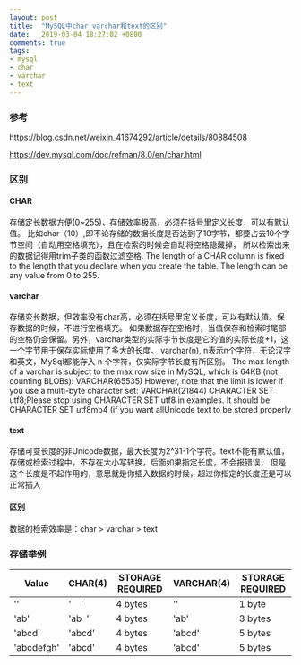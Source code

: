 ```yaml
---
layout: post
title:  "MySQL中char varchar和text的区别"
date:   2019-03-04 18:27:02 +0800
comments: true
tags:
- mysql
- char
- varchar
- text
---
```


### 参考
https://blog.csdn.net/weixin_41674292/article/details/80884508

https://dev.mysql.com/doc/refman/8.0/en/char.html

### 区别
#### CHAR
存储定长数据方便(0~255)，存储效率极高，必须在括号里定义长度，可以有默认值。
比如char（10）,即不论存储的数据长度是否达到了10字节，都要占去10个字节空间（自动用空格填充），且在检索的时候会自动将空格隐藏掉，
所以检索出来的数据记得用trim子类的函数过滤空格.
The length of a CHAR column is fixed to the length that you declare when you create the table. 
The length can be any value from 0 to 255.

#### varchar
存储变长数据，但效率没有char高，必须在括号里定义长度，可以有默认值。保存数据的时候，不进行空格填充。
如果数据存在空格时，当值保存和检索时尾部的空格仍会保留。另外，varchar类型的实际字节长度是它的值的实际长度+1，这一个字节用于保存实际使用了多大的长度。
varchar(n), n表示n个字符，无论汉字和英文，MySql都能存入 n 个字符，仅实际字节长度有所区别。
The max length of a varchar is subject to the max row size in MySQL, which is 64KB (not counting BLOBs):
VARCHAR(65535) However, note that the limit is lower if you use a multi-byte character set:
VARCHAR(21844) CHARACTER SET utf8;Please stop using CHARACTER SET utf8 in examples. It should be CHARACTER SET utf8mb4 
(if you want allUnicode text to be stored properly

#### text
存储可变长度的非Unicode数据，最大长度为2^31-1个字符。text不能有默认值，存储或检索过程中，不存在大小写转换，后面如果指定长度，不会报错误，
但是这个长度是不起作用的，意思就是你插入数据的时候，超过你指定的长度还是可以正常插入

#### 区别
数据的检索效率是：char > varchar > text

### 存储举例
Value | CHAR(4) | STORAGE REQUIRED | VARCHAR(4) | STORAGE REQUIRED
---|---|---|---|---
'' |'    ' |4 bytes |'' |1 byte
'ab' |'ab  ' |4 bytes |'ab' |3 bytes
'abcd' |'abcd' |4 bytes |'abcd' |5 bytes
'abcdefgh' |'abcd' |4 bytes |'abcd' |5 bytes
